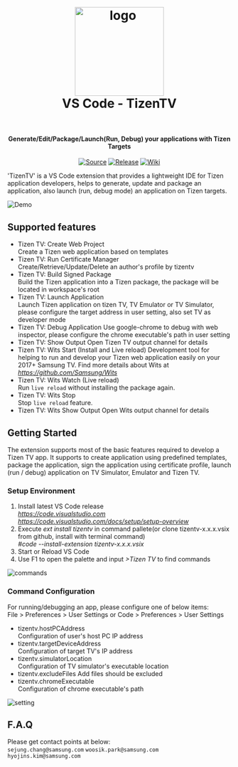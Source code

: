 <h1 align="center">
  <br>
    <img src="https://raw.githubusercontent.com/samsung/vscode-extension-tizentv/master/images/icon.png?branch=master" alt="logo" width="200">
  <br>
  VS Code - TizenTV
  <br>
  <br>
</h1>

<h4 align="center">Generate/Edit/Package/Launch(Run, Debug) your applications with Tizen Targets</h4>

<p align="center">
  <a href="https://github.com/samsung/vscode-extension-tizentv"><img src="https://raw.githubusercontent.com/samsung/vscode-extension-tizentv/master/images/buildpassing.png?branch=master" alt="Source"></a>
  <a href="https://github.com/samsung/vscode-extension-tizentv/releases"><img src="https://raw.githubusercontent.com/samsung/vscode-extension-tizentv/master/images/release.png?branch=master" alt="Release"></a>
  <a href="https://github.com/samsung/vscode-extension-tizentv/wiki"><img src="https://raw.githubusercontent.com/samsung/vscode-extension-tizentv/master/images/chatter.png?branch=master" alt="Wiki"></a>
</p>

'TizenTV' is a VS Code extension that provides a lightweight IDE for Tizen application developers, helps to generate, update and package an application, also launch (run, debug mode) an application on Tizen targets.

![Demo](https://raw.githubusercontent.com/samsung/vscode-extension-tizentv/master/images/demo.gif)

## Supported features 

* Tizen TV: Create Web Project  
  Create a Tizen web application based on templates
* Tizen TV: Run Certificate Manager  
  Create/Retrieve/Update/Delete an author's profile by tizentv
* Tizen TV: Build Signed Package  
  Build the Tizen application into a Tizen package, the package will be located in workspace's root 
* Tizen TV: Launch Application  
  Launch Tizen application on tizen TV, TV Emulator or TV Simulator, please configure the target address in user setting, also set TV as developer mode  
* Tizen TV: Debug Application
  Use google-chrome to debug with web inspector, please configure the chrome executable's path in user setting 
* Tizen TV: Show Output
  Open Tizen TV output channel for details
* Tizen TV: Wits Start (Install and Live reload)
  Development tool for helping to run and develop your Tizen web application easily on your 2017+ Samsung TV. Find more details about Wits at *https://github.com/Samsung/Wits*
* Tizen TV: Wits Watch (Live reload)  
  Run `live reload` without installing the package again.
* Tizen TV: Wits Stop  
  Stop `live reload` feature.
* Tizen TV: Wits Show Output
  Open Wits output channel for details

## Getting Started
The extension supports most of the basic features required to develop a Tizen TV app. It supports to create application using predefined templates, package the application, sign the application using certificate profile, launch (run / debug) application on TV Simulator, Emulator and Tizen TV.

### Setup Environment  
1. Install latest VS Code release  
   *https://code.visualstudio.com*  
   *https://code.visualstudio.com/docs/setup/setup-overview* 
2. Execute *ext install tizentv* in command pallete(or clone tizentv-x.x.x.vsix from github, install with terminal command)  
   *#code --install-extension tizentv-x.x.x.vsix*  
3. Start or Reload VS Code  
4. Use F1 to open the palette and input *>Tizen TV* to find commands
   
<p><img src="https://raw.githubusercontent.com/samsung/vscode-extension-tizentv/master/images/commands.png" alt="commands"></p>

### Command Configuration  
For running/debugging an app, please configure one of below items:  
File > Preferences > User Settings or Code > Preferences > User Settings  
* tizentv.hostPCAddress  
  Configuration of user's host PC IP address  
* tizentv.targetDeviceAddress  
  Configuration of target TV's IP address  
* tizentv.simulatorLocation  
  Configuration of TV simulator's executable location  
* tizentv.excludeFiles 
  Add files should be excluded
* tizentv.chromeExecutable  
  Configuration of chrome executable's path

<p><img src="https://raw.githubusercontent.com/samsung/vscode-extension-tizentv/master/images/setting.png" alt="setting"></p>

## F.A.Q
Please get contact points at below:  
`sejung.chang@samsung.com`
`woosik.park@samsung.com`  
`hyojins.kim@samsung.com`


